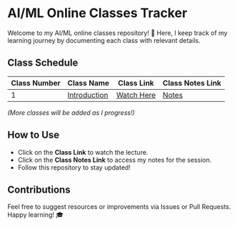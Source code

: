 # AI/ML Online Classes Tracker

Welcome to my AI/ML online classes repository! 🚀 Here, I keep track of my learning journey by documenting each class with relevant details.

## Class Schedule

| Class Number | Class Name | Class Link | Class Notes Link |
|-------------|-----------|------------|------------------|
| 1 | [Introduction](#) | [Watch Here](https://youtu.be/-VS6rjxa04g) | [Notes](#) |

_(More classes will be added as I progress!)_

## How to Use
- Click on the **Class Link** to watch the lecture.
- Click on the **Class Notes Link** to access my notes for the session.
- Follow this repository to stay updated!

## Contributions
Feel free to suggest resources or improvements via Issues or Pull Requests. Happy learning! 🎓
